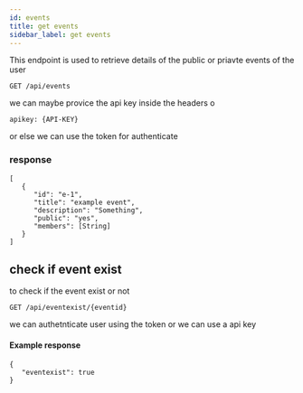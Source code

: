 ```yaml
---
id: events
title: get events
sidebar_label: get events
---
```


This endpoint is used to retrieve details of the public or priavte events of the user 

```
GET /api/events
```

we can maybe provice the api key inside the headers o

```
apikey: {API-KEY}
```
or else we can use the token for authenticate 

### response 

```
[
   {
      "id": "e-1",
      "title": "example event",
      "description": "Something",
      "public": "yes",
      "members": [String]
   }
]

```

## check if event exist 

to check if the event exist or not 

```
GET /api/eventexist/{eventid}
```

we can authetnticate user using the token or we can use a api key 

#### Example response 
```
{
   "eventexist": true
}
```
